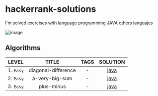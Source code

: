 # hackerrank-solutions
I'm solved exercises with language programming JAVA others languajes

![image](https://github.com/ROLY2033/hackerrank-solutions/assets/95943858/dda3dd48-541c-4ce0-8290-3d63bf0a687c)


## Algorithms

<div align="center">

| LEVEL         | TITLE          |   TAGS   | SOLUTION |         
|---------------------|:----------------:|:---------------:|:---------------:|         
| 1. `Easy`           | diagonal-difference             |     -       |     [java](https://github.com/ROLY2033/hackerrank-solutions/blob/main/coding/algorithms/diagonal-difference.txt)    |
| 2. `Easy`           | a-very-big-sum            |     -        |     [java](https://github.com/ROLY2033/hackerrank-solutions/blob/main/coding/algorithms/a-very-big-sum.txt)    |
| 3. `Easy`           | plus-minus             |     -        |     [java](https://github.com/ROLY2033/hackerrank-solutions/blob/main/coding/algorithms/plus-minus.txt)    |

</div>

